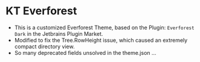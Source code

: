# KT Everforest
* This is a customized Everforest Theme, based on the Plugin: `Everforest Dark` in the Jetbrains Plugin Market.
* Modified to fix the Tree.RowHeight issue, which caused an extremely compact directory view.
* So many deprecated fields unsolved in the theme.json ...